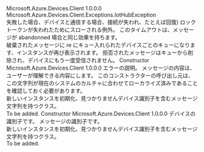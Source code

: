 <Type Name="DeviceMessageLockLostException" FullName="Microsoft.Azure.Devices.Client.Exceptions.DeviceMessageLockLostException">
  <TypeSignature Language="C#" Value="public class DeviceMessageLockLostException : Microsoft.Azure.Devices.Client.Exceptions.IotHubException" />
  <TypeSignature Language="ILAsm" Value=".class public auto ansi serializable beforefieldinit DeviceMessageLockLostException extends Microsoft.Azure.Devices.Client.Exceptions.IotHubException" />
  <TypeSignature Language="DocId" Value="T:Microsoft.Azure.Devices.Client.Exceptions.DeviceMessageLockLostException" />
  <TypeSignature Language="VB.NET" Value="Public Class DeviceMessageLockLostException&#xA;Inherits IotHubException" />
  <TypeSignature Language="F#" Value="type DeviceMessageLockLostException = class&#xA;    inherit IotHubException" />
  <AssemblyInfo>
    <AssemblyName>Microsoft.Azure.Devices.Client</AssemblyName>
    <AssemblyVersion>1.0.0.0</AssemblyVersion>
  </AssemblyInfo>
  <Base>
    <BaseTypeName>Microsoft.Azure.Devices.Client.Exceptions.IotHubException</BaseTypeName>
  </Base>
  <Interfaces />
  <Docs>
    <summary>
            失敗した場合、デバイスと通信する場合、接続が失われ、たとえば回復) ロック トークンが失われたためにスローされる例外。 このタイムアウトは、メッセージが abandonned 場合と同じ効果を持ちます。
            </summary>
    <remarks>
            破棄されたメッセージに re にキュー入れられたデバイスごとのキューになります、<see cref="T:Microsoft.Azure.Devices.Client.DeviceClient" />インスタンスが再び表示されます。 拒否されたメッセージはキューから削除され、デバイスにもう一度受信されません。
            </remarks>
  </Docs>
  <Members>
    <Member MemberName=".ctor">
      <MemberSignature Language="C#" Value="public DeviceMessageLockLostException (string message);" />
      <MemberSignature Language="ILAsm" Value=".method public hidebysig specialname rtspecialname instance void .ctor(string message) cil managed" />
      <MemberSignature Language="DocId" Value="M:Microsoft.Azure.Devices.Client.Exceptions.DeviceMessageLockLostException.#ctor(System.String)" />
      <MemberSignature Language="VB.NET" Value="Public Sub New (message As String)" />
      <MemberSignature Language="F#" Value="new Microsoft.Azure.Devices.Client.Exceptions.DeviceMessageLockLostException : string -&gt; Microsoft.Azure.Devices.Client.Exceptions.DeviceMessageLockLostException" Usage="new Microsoft.Azure.Devices.Client.Exceptions.DeviceMessageLockLostException message" />
      <MemberType>Constructor</MemberType>
      <AssemblyInfo>
        <AssemblyName>Microsoft.Azure.Devices.Client</AssemblyName>
        <AssemblyVersion>1.0.0.0</AssemblyVersion>
      </AssemblyInfo>
      <Parameters>
        <Parameter Name="message" Type="System.String" />
      </Parameters>
      <Docs>
        <param name="message">エラーの説明。 メッセージの内容は、ユーザーが理解できる内容にします。 このコンストラクターの呼び出し元は、この文字列が現在のシステムのカルチャに合わせてローカライズ済みであることを確認しておく必要があります。</param>
        <summary>
            新しいインスタンスを初期化、<see cref="T:Microsoft.Azure.Devices.Client.Exceptions.DeviceMessageLockLostException" />見つかりませんデバイス識別子を含むメッセージ文字列を持つクラス。
            </summary>
        <remarks>To be added.</remarks>
      </Docs>
    </Member>
    <Member MemberName=".ctor">
      <MemberSignature Language="C#" Value="public DeviceMessageLockLostException (string deviceId, Guid messageId);" />
      <MemberSignature Language="ILAsm" Value=".method public hidebysig specialname rtspecialname instance void .ctor(string deviceId, valuetype System.Guid messageId) cil managed" />
      <MemberSignature Language="DocId" Value="M:Microsoft.Azure.Devices.Client.Exceptions.DeviceMessageLockLostException.#ctor(System.String,System.Guid)" />
      <MemberSignature Language="VB.NET" Value="Public Sub New (deviceId As String, messageId As Guid)" />
      <MemberSignature Language="F#" Value="new Microsoft.Azure.Devices.Client.Exceptions.DeviceMessageLockLostException : string * Guid -&gt; Microsoft.Azure.Devices.Client.Exceptions.DeviceMessageLockLostException" Usage="new Microsoft.Azure.Devices.Client.Exceptions.DeviceMessageLockLostException (deviceId, messageId)" />
      <MemberType>Constructor</MemberType>
      <AssemblyInfo>
        <AssemblyName>Microsoft.Azure.Devices.Client</AssemblyName>
        <AssemblyVersion>1.0.0.0</AssemblyVersion>
      </AssemblyInfo>
      <Parameters>
        <Parameter Name="deviceId" Type="System.String" />
        <Parameter Name="messageId" Type="System.Guid" />
      </Parameters>
      <Docs>
        <param name="deviceId">デバイスの識別子です。</param>
        <param name="messageId">メッセージの識別子です。</param>
        <summary>
            新しいインスタンスを初期化、<see cref="T:Microsoft.Azure.Devices.Client.Exceptions.DeviceMessageLockLostException" />見つかりませんデバイス識別子を含むメッセージ文字列を持つクラス。
            </summary>
        <remarks>To be added.</remarks>
      </Docs>
    </Member>
  </Members>
</Type>